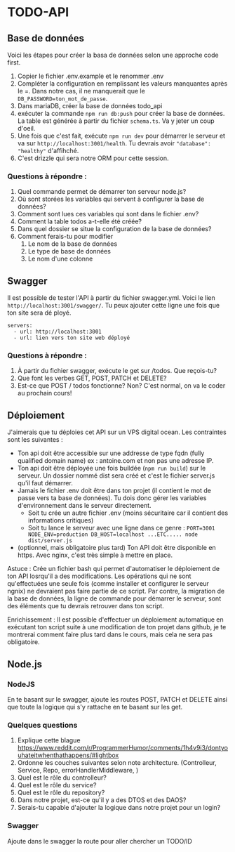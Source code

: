# TODO-API

## Base de données

Voici les étapes pour créer la basa de données selon une approche code first.

1. Copier le fichier .env.example et le renommer .env
2. Compléter la configuration en remplissant les valeurs manquantes après le =. Dans notre cas, il ne manquerait que le `DB_PASSWORD=ton_mot_de_passe`.
3. Dans mariaDB, créer la base de données todo_api
4. exécuter la commande `npm run db:push` pour créer la base de données. La table est générée à partir du fichier `schema.ts`. Va y jeter un coup d'oeil.
5. Une fois que c'est fait, exécute `npm run dev` pour démarrer le serveur et va sur `http://localhost:3001/health`. Tu devrais avoir `"database": "healthy"` d'affihché.
6. C'est drizzle qui sera notre ORM pour cette session.

### Questions à répondre :

1. Quel commande permet de démarrer ton serveur node.js?
2. Où sont storées les variables qui servent à configurer la base de données?
3. Comment sont lues ces variables qui sont dans le fichier .env?
4. Comment la table todos a-t-elle été créée?
5. Dans quel dossier se situe la configuration de la base de données?
6. Comment ferais-tu pour modifier
   1. Le nom de la base de données
   2. Le type de base de données
   3. Le nom d'une colonne

## Swagger
Il est possible de tester l'API à partir du fichier swagger.yml. Voici le lien `http://localhost:3001/swagger/`. Tu peux ajouter cette ligne une fois que ton site sera dé
ployé.
```
servers:
  - url: http://localhost:3001
  - url: lien vers ton site web déployé
```

### Questions à répondre :

1. À partir du fichier swagger, exécute le get sur /todos. Que reçois-tu?
2. Que font les verbes GET, POST, PATCH et DELETE?
3. Est-ce que POST / todos fonctionne? Non? C'est normal, on va le coder au prochain cours!


## Déploiement

J'aimerais que tu déploies cet API sur un VPS digital ocean. Les contraintes sont les suivantes :
- Ton api doit être accessible sur une addresse de type fqdn (fully qualified domain name) ex : antoine.com  et non pas une adresse IP.
- Ton api doit être déployée une fois buildée (`npm run build`) sur le serveur. Un dossier nommé dist sera créé et c'est le fichier server.js qu'il faut démarrer.
- Jamais le fichier .env doit être dans ton projet (il contient le mot de passe vers ta base de données). Tu dois donc gérer les variables d'environnement dans le serveur directement.
  - Soit tu crée un autre fichier .env (moins sécuritaire car il contient des informations critiques)
  - Soit tu lance le serveur avec une ligne dans ce genre : `PORT=3001 NODE_ENV=production DB_HOST=localhost ...ETC..... node dist/server.js`
- (optionnel, mais obligatoire plus tard) Ton API doit être disponible en https. Avec nginx, c'est très simple à mettre en place.

Astuce : Crée un fichier bash qui permet d'automatiser le déploiement de ton API losrqu'il a des modifications. Les opérations qui ne sont qu'effectuées une seule fois (comme installer et configurer le serveur ngnix) ne devraient pas faire partie de ce script. Par contre, la migration de la base de données, la ligne de commande pour démarrer le serveur, sont des éléments que tu devrais retrouver dans ton script.

Enrichissement : Il est possible d'effectuer un déploiement automatique en exécutant ton script suite à une modification de ton projet dans github, je te montrerai comment faire plus tard dans le cours, mais cela ne sera pas obligatoire.


## Node.js

### NodeJS
En te basant sur le swagger, ajoute les routes POST, PATCH et DELETE ainsi que toute la logique qui s'y rattache en te basant sur les get.

### Quelques questions
1. Explique cette blague https://www.reddit.com/r/ProgrammerHumor/comments/1h4v9i3/dontyouhateitwhenthathappens/#lightbox
2. Ordonne les couches suivantes selon note architecture. (Controlleur, Service, Repo, errorHandlerMiddleware, )
3. Quel est le rôle du controlleur?
4. Quel est le rôle du service?
5. Quel est le rôle du repository?
6. Dans notre projet, est-ce qu'il y a des DTOS et des DAOS?
7. Serais-tu capable d'ajouter la logique dans notre projet pour un login?

### Swagger
Ajoute dans le swagger la route pour aller chercher un TODO/ID

